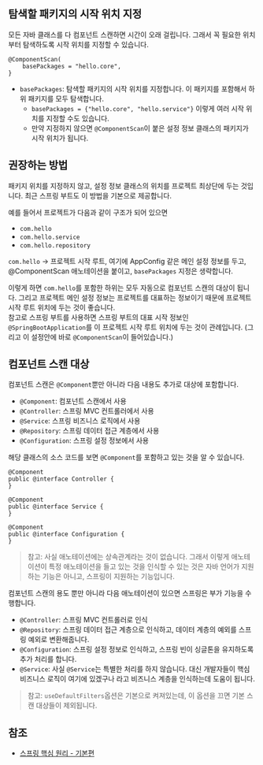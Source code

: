 ## 탐색할 패키지의 시작 위치 지정
모든 자바 클래스를 다 컴포넌트 스캔하면 시간이 오래 걸립니다. 그래서 꼭 필요한 위치부터 탐색하도록 시작 위치를 지정할 수 있습니다.
```
@ComponentScan(
    basePackages = "hello.core",
}
```
* ```basePackages```: 탐색할 패키지의 시작 위치를 지정합니다. 이 패키지를 포함해서 하위 패키지를 모두 탐색합니다.
  * ```basePackages = {"hello.core", "hello.service"}``` 이렇게 여러 시작 위치를 지정할 수도 있습니다.
  * 만약 지정하지 않으면 ```@ComponentScan```이 붙은 설정 정보 클래스의 패키지가 시작 위치가 됩니다.

## 권장하는 방법
패키지 위치를 지정하지 않고, 설정 정보 클래스의 위치를 프로젝트 최상단에 두는 것입니다. 최근 스프링 부트도 이 방법을 기본으로 제공합니다.

예를 들어서 프로젝트가 다음과 같이 구조가 되어 있으면
* ```com.hello```
* ```com.hello.service```
* ```com.hello.repository```

```com.hello``` -> 프로젝트 시작 루트, 여기에 AppConfig 같은 메인 설정 정보를 두고, \@ComponentScan 애노테이션을 붙이고, ```basePackages``` 지정은 생략합니다.

이렇게 하면 ```com.hello```를 포함한 하위는 모두 자동으로 컴포넌트 스캔의 대상이 됩니다. 그리고 프로젝트 메인 설정 정보는 프로젝트를 대표하는 정보이기 때문에 프로젝트 시작 루트 위치에 두는 것이 좋습니다.   
참고로 스프링 부트를 사용하면 스프링 부트의 대표 시작 정보인 ```@SpringBootApplication```를 이 프로젝트 시작 루트 위치에 두는 것이 관례입니다. (그리고 이 설정안에 바로 ```@ComponentScan```이 들어있습니다.)

## 컴포넌트 스캔 대상
컴포넌트 스캔은 ```@Component```뿐만 아니라 다음 내용도 추가로 대상에 포함합니다.
* ```@Component```: 컴포넌트 스캔에서 사용
* ```@Controller```: 스프링 MVC 컨트롤러에서 사용
* ```@Service```: 스프링 비즈니스 로직에서 사용
* ```@Repository```: 스프링 데이터 접근 계층에서 사용
* ```@Configuration```: 스프링 설정 정보에서 사용

해당 클래스의 소스 코드를 보면 ```@Component```를 포함하고 있는 것을 알 수 있습니다.
```
@Component
public @interface Controller {
}

@Component
public @interface Service {
}

@Component
public @interface Configuration {
}
```
> 참고: 사실 애노테이션에는 상속관계라는 것이 없습니다. 그래서 이렇게 애노테이션이 특정 애노테이션을 들고 있는 것을 인식할 수 있는 것은 자바 언어가 지원하는 기능은 아니고, 스프링이 지원하는 기능입니다.

컴포넌트 스캔의 용도 뿐만 아니라 다음 애노테이션이 있으면 스프링은 부가 기능을 수행합니다.
* ```@Controller```: 스프링 MVC 컨트롤러로 인식
* ```@Repository```: 스프링 데이터 접근 계층으로 인식하고, 데이터 계층의 예외를 스프링 예외로 변환해줍니다.
* ```@Configuration```: 스프링 설정 정보로 인식하고, 스프링 빈이 싱글톤을 유지하도록 추가 처리를 합니다.
* ```@Service```: 사실 ```@Service```는 특별한 처리를 하지 않습니다. 대신 개발자들이 핵심 비즈니스 로직이 여기에 있겠구나 라고 비즈니스 계층을 인식하는데 도움이 됩니다.

> 참고: ```useDefaultFilters```옵션은 기본으로 켜져있는데, 이 옵션을 끄면 기본 스캔 대상들이 제외됩니다.

## 참조
* [스프링 핵심 원리 - 기본편](https://www.inflearn.com/course/%EC%8A%A4%ED%94%84%EB%A7%81-%ED%95%B5%EC%8B%AC-%EC%9B%90%EB%A6%AC-%EA%B8%B0%EB%B3%B8%ED%8E%B8/dashboard)